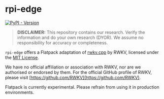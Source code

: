 # rpi-edge

[![PyPI - Version](https://img.shields.io/pypi/v/flatpack)](https://pypi.org/project/flatpack/)

> **DISCLAIMER:** This repository contains our research. Verify the information and do your own research (DYOR). We assume no responsibility for accuracy or completeness.

`rpi-edge` offers a Flatpack adaptation of [rwkv.cpp](https://github.com/RWKV/rwkv.cpp) by RWKV, licensed under the [MIT License](https://github.com/RWKV/rwkv.cpp/blob/master/LICENSE).

We have no official affiliation or association with RWKV, nor are we authorised or endorsed by them. For the official GitHub profile of RWKV, please visit [https://github.com/RWKV](https://github.com/RWKV).

Flatpack is currently experimental. Please refrain from using it in production environments.